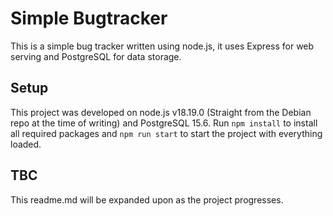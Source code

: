 Simple Bugtracker
=================

This is a simple bug tracker written using node.js, it uses Express for web serving and PostgreSQL for data storage.

## Setup

This project was developed on node.js v18.19.0 (Straight from the Debian repo at the time of writing) and PostgreSQL 15.6. Run `npm install` to install all required packages and `npm run start` to start the project with everything loaded.

## TBC

This readme.md will be expanded upon as the project progresses.
